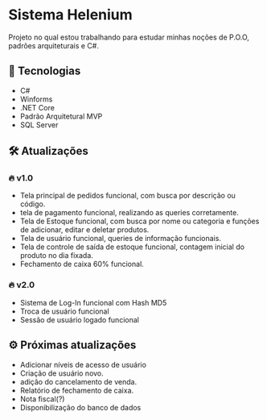 # Sistema Helenium 
Projeto no qual estou trabalhando para estudar minhas noções de P.O.O, padrões arquiteturais e C#.

## 🔧 Tecnologias
- C#
- Winforms
- .NET Core
- Padrão Arquitetural MVP
- SQL Server

## 🛠 Atualizações

### 🔥 v1.0
- Tela principal de pedidos funcional, com busca por descrição ou código.
- tela de pagamento funcional, realizando as queries corretamente.
- Tela de Estoque funcional, com busca por nome ou categoria e funções de adicionar, editar e deletar produtos.
- Tela de usuário funcional, queries de informação funcionais.
- Tela de controle de saída de estoque funcional, contagem inicial do produto no dia fixada.
- Fechamento de caixa 60% funcional.

### 🔥 v2.0
- Sistema de Log-In funcional com Hash MD5
- Troca de usuário funcional
- Sessão de usuário logado funcional

## ⚙️ Próximas atualizações

- Adicionar níveis de acesso de usuário
- Criação de usuário novo.
- adição do cancelamento de venda.
- Relatório de fechamento de caixa.
- Nota fiscal(?)
- Disponibilização do banco de dados
